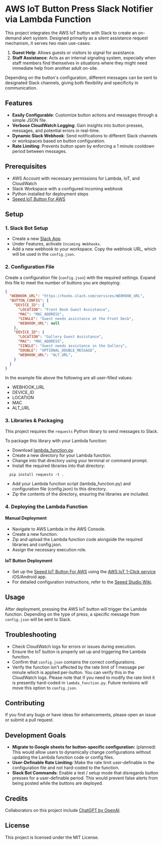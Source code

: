 # AWS IoT Button Press Slack Notifier via Lambda Function

This project integrates the AWS IoT button with Slack to create an on-demand alert system. Designed primarily as a silent assistance request mechanism, it serves two main use-cases:

1. **Guest Help**: Allows guests or visitors to signal for assistance.
2. **Staff Assistance**: Acts as an internal signaling system, especially when staff members find themselves in situations where they might need immediate help from another adult on-site.

Depending on the button's configuration, different messages can be sent to designated Slack channels, giving both flexibility and specificity in communication.

## Features

- **Easily Configurable**: Customize button actions and messages through a simple JSON file.
- **Verbose CloudWatch Logging**: Gain insights into button presses, messages, and potential errors in real-time.
- **Dynamic Slack Webhook**: Send notifications to different Slack channels or workspaces based on button configuration.
- **Rate Limiting**: Prevents button spam by enforcing a 1 minute cooldown period between messages.

## Prerequisites

- AWS Account with necessary permissions for Lambda, IoT, and CloudWatch
- Slack Workspace with a configured incoming webhook
- Python installed for deployment steps
- [Seeed IoT Button For AWS](https://wiki.seeedstudio.com/SEEED-IOT-BUTTON-FOR-AWS/)

## Setup

### 1. Slack Bot Setup

- Create a new [Slack App](https://api.slack.com/apps).
- Under Features, activate `Incoming Webhooks`.
- Add a new webhook to your workspace. Copy the webhook URL, which will be used in the `config.json`. 

### 2. Configuration File

Create a configuration file (`config.json`) with the required settings. Expand this file to meet the number of buttons you are deploying:

```json
{
  "WEBHOOK_URL": "https://hooks.slack.com/services/WEBHOOK_URL",
  "BUTTON_CONFIG": {
    "DEVICE_ID": {
      "LOCATION": "Front Desk Guest Assistance",
      "MAC": "MAC_ADDRESS",
      "SINGLE": "Guest needs assistance at the Front Desk",
      "WEBHOOK_URL": null
    },
    "DEVICE_ID": {
      "LOCATION": "Gallery Guest Assistance",
      "MAC": "MAC_ADDRESS",
      "SINGLE": "Guest needs assistance in the Gallery",
      "DOUBLE": "OPTIONAL_DOUBLE_MESSAGE",
      "WEBHOOK_URL": "ALT_URL",
    }
  }
}
```

In the example file above the following are all user-filled values:
 - WEBHOOK_URL
 - DEVICE_ID
 - LOCATION
 - MAC
 - ALT_URL

### 3. Libraries & Packaging

This project requires the `requests` Python library to send messages to Slack. 

To package this library with your Lambda function:
- Download [lambda_function.py](https://github.com/kylie-grace/slack-Lambda-button/blob/main/lambda_function.py).
- Create a new directory for your Lambda function.
- Change into that directory using your terminal or command prompt.
- Install the required libraries into that directory:

```
  pip install requests -t .
```

- Add your Lambda function script (lambda_function.py) and configuration file (config.json) to this directory.
- Zip the contents of the directory, ensuring the libraries are included.

### 4. Deploying the Lambda Function

#### Manual Deployment

- Navigate to AWS Lambda in the AWS Console.
- Create a new function.
- Zip and upload the Lambda function code alongside the required libraries and config.json.
- Assign the necessary execution role.

#### IoT Button Deployment

- Set up the [Seeed IoT Button For AWS](https://wiki.seeedstudio.com/SEEED-IOT-BUTTON-FOR-AWS/) using the [AWS IoT 1-Click service](https://aws.amazon.com/iot-1-click/) iOS/Android app.
- For detailed configuration instructions, refer to the [Seeed Studio Wiki](https://wiki.seeedstudio.com/SEEED-IOT-BUTTON-FOR-AWS/).

## Usage

After deployment, pressing the AWS IoT button will trigger the Lambda function. Depending on the type of press, a specific message from `config.json` will be sent to Slack. 

## Troubleshooting

- Check CloudWatch logs for errors or issues during execution.
- Ensure the IoT button is properly set up and triggering the Lambda function.
- Confirm that `config.json` contains the correct configurations.
- Verify the function isn't affected by the rate limit of 1 message per minute which is applied per-button. You can verify this in the CloudWatch logs. Please note that if you need to modify the rate limit it is presently hard-coded in `lambda_function.py`. Future revisions will move this option to `config.json`.

## Contributing

If you find any bugs or have ideas for enhancements, please open an issue or submit a pull request.

## Development Goals

- **Migrate to Google sheets for button-specific configuration:** (planned) This would allow users to dynamically change configurations without updating the Lambda function code or config files.
- **User-Definable Rate Limiting:** Make the rate limit user-definable in the configuration file and not hard-coded to the function.
- **Slack Bot Commands:** Enable a test / setup mode that disregards button presses for a user-definable period. This would prevent false alerts from being posted while the buttons are deployed.

## Credits

Collaborators on this project include [ChatGPT by OpenAI](https://openai.com).

## License

This project is licensed under the MIT License.
